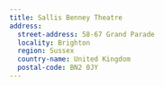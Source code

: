 ```yaml
---
title: Sallis Benney Theatre
address:
  street-address: 58-67 Grand Parade
  locality: Brighton
  region: Sussex
  country-name: United Kingdom
  postal-code: BN2 0JY
---
```

